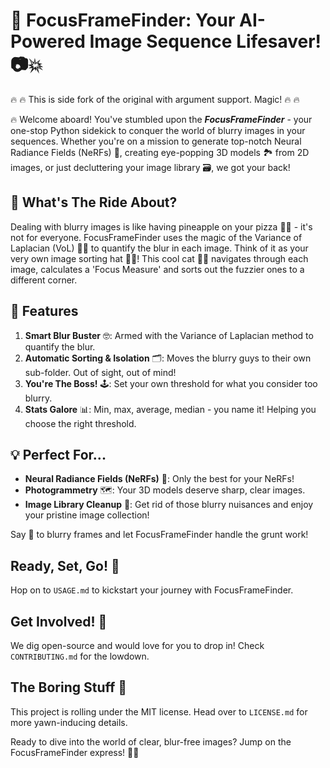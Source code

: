 # 🎯 FocusFrameFinder: Your AI-Powered Image Sequence Lifesaver! 📷💥

🔥 🔥 This is side fork of the original with argument support. Magic! 🔥 🔥

🔥 Welcome aboard! You've stumbled upon the **_FocusFrameFinder_** - your one-stop Python sidekick to conquer the world of blurry images in your sequences. Whether you're on a mission to generate top-notch Neural Radiance Fields (NeRFs) 🌌, creating eye-popping 3D models 🏞 from 2D images, or just decluttering your image library 🗃, we got your back!





## 🎢 What's The Ride About?

Dealing with blurry images is like having pineapple on your pizza 🍍🍕 - it's not for everyone. FocusFrameFinder uses the magic of the Variance of Laplacian (VoL) 🎩🔮 to quantify the blur in each image. Think of it as your very own image sorting hat 🧙‍♂️! This cool cat 🐱‍🏍 navigates through each image, calculates a 'Focus Measure' and sorts out the fuzzier ones to a different corner.



## 🚀 Features

1. **Smart Blur Buster** 🤓: Armed with the Variance of Laplacian method to quantify the blur.
2. **Automatic Sorting & Isolation** 🗂: Moves the blurry guys to their own sub-folder. Out of sight, out of mind!
3. **You're The Boss!** 🕹: Set your own threshold for what you consider too blurry.
4. **Stats Galore** 📊: Min, max, average, median - you name it! Helping you choose the right threshold.



## 💡 Perfect For...

- **Neural Radiance Fields (NeRFs)** 🌌: Only the best for your NeRFs!
- **Photogrammetry** 🗺: Your 3D models deserve sharp, clear images.
- **Image Library Cleanup** 🧹: Get rid of those blurry nuisances and enjoy your pristine image collection!

Say 👋 to blurry frames and let FocusFrameFinder handle the grunt work!




## Ready, Set, Go! 🏁

Hop on to `USAGE.md` to kickstart your journey with FocusFrameFinder.



## Get Involved! 🤝

We dig open-source and would love for you to drop in! Check `CONTRIBUTING.md` for the lowdown.



## The Boring Stuff 📜

This project is rolling under the MIT license. Head over to `LICENSE.md` for more yawn-inducing details.

Ready to dive into the world of clear, blur-free images? Jump on the FocusFrameFinder express! 🚄🌈
